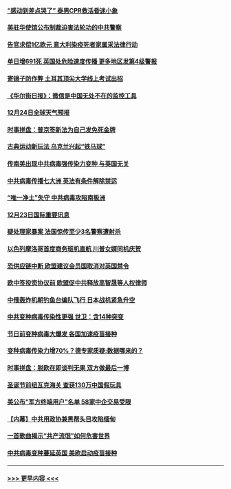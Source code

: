#### [“感动到差点哭了” 泰男CPR救活昏迷小象](../pages/prog202/a103017059.md?t=12241651) 
#### [美驻华使馆公布制裁迫害法轮功的中共警察](../pages/prog202/a103017058.md?t=12241651) 
#### [告官求偿1亿欧元 意大利染疫死者家属采法律行动](../pages/prog202/a103016975.md?t=12241651) 
#### [单日增691死 英国处危险速度传播 更多地区发第4级警报](../pages/prog202/a103016868.md?t=12241651) 
#### [寄镜子防作弊  土耳其顶尖大学线上考试出招](../pages/prog202/a103016844.md?t=12241651) 
#### [《华尔街日报》：微信是中国无处不在的监控工具](../pages/prog202/a103016770.md?t=12241651) 
#### [12月24日全球天气预报](../pages/prog202/a103016717.md?t=12241651) 
#### [时事拼盘：普京签新法为自己发免死金牌](../pages/prog202/a103016718.md?t=12241651) 
#### [古典运动新玩法 乌克兰兴起“铁马球”](../pages/prog202/a103016706.md?t=12241651) 
#### [传南美出现中共病毒强传染力变种 与英国无关](../pages/prog202/a103016518.md?t=12241651) 
#### [中共病毒传播七大洲 英法有条件解除禁运](../pages/prog202/a103016597.md?t=12241651) 
#### [“唯一净土”失守 中共病毒攻陷南极洲](../pages/prog202/a103016433.md?t=12241651) 
#### [12月23日国际重要讯息](../pages/prog202/a103016434.md?t=12241651) 
#### [疑处理家暴案 法国惊传至少3名警察遭射杀](../pages/prog202/a103016245.md?t=12241651) 
#### [以色列摩洛哥首度商务班机直航 川普女婿同机庆贺](../pages/prog202/a103016191.md?t=12241651) 
#### [恐供应链中断 欧盟建议会员国取消对英国禁令](../pages/prog202/a103016179.md?t=12241651) 
#### [欧中签投资协议前 欧盟促中共释放高智晟等人权律师](../pages/prog202/a103016173.md?t=12241651) 
#### [中俄轰炸机朝钓鱼台编队飞行 日本战机紧急升空](../pages/prog202/a103016154.md?t=12241651) 
#### [中共变种病毒传染性更强 世卫：含14种突变](../pages/prog202/a103016119.md?t=12241651) 
#### [节日前变种病毒大爆发 各国加速疫苗接种](../pages/prog202/a103016078.md?t=12241651) 
#### [变种病毒传染力增70%？德专家质疑:数据哪来的？](../pages/prog202/a103015990.md?t=12241651) 
#### [时事拼盘：脱欧在即谈判无果 双方做最后一博](../pages/prog202/a103016026.md?t=12241651) 
#### [圣诞节前纽瓦克海关 查获130万中国假玩具](../pages/prog202/a103015977.md?t=12241651) 
#### [美公布“军方终端用户”名单 58家中企交易受限](../pages/prog202/a103015805.md?t=12241651) 
#### [【内幕】中共用政协兼黑帮头目攻陷缅甸](../pages/prog202/a103015868.md?t=12241651) 
#### [一首歌曲揭示“共产流氓”如何危害世界](../pages/prog202/a103015846.md?t=12241651) 
#### [中共病毒变种蔓延英国 美欧启动疫苗接种](../pages/prog202/a103015830.md?t=12241651) 

----
#### [ >>> 更早内容 <<< ](../indexes/prog202-earlier.md)
